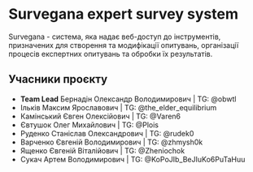 # Survegana expert survey system
 Survegana - система, яка надає веб-доступ до інструментів, призначених для створення та модифікації опитувань, організації процесів експертних опитувань та обробки їх результатів.
## Учасники проєкту
- **Team Lead** Бернадін Олександр Володимирович | TG: @obwtl
- Ільків Максим Ярославович | TG: @the_elder_equilibrium
- Камінський Євген Олексійович | TG: @Varen6
- Євтушок Олег Михайлович | TG: @Plois
- Руденко Станіслав Олександрович | TG: @rudek0
- Варченко Євгеній Володимирович | TG: @zhmysh0k
- Ященко Євгеній Віталійович | TG: @Zheniochok
- Сукач Артем Володимирович | TG: @KoPoJIb_BeJIuKo6PuTaHuu